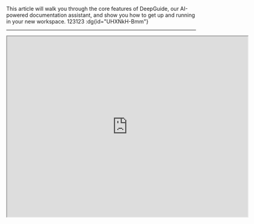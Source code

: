 
This article will walk you through the core features of DeepGuide, our AI-powered documentation assistant, and show you how to get up and running in your new workspace. 123123 :dg{id="UHXNkH-Bmm"}

---
<div data-youtube-video=""><iframe width=640 height=480 allowfullscreen=true autoplay=false ccLanguage=undefined ccLoadPolicy=undefined disableKBcontrols=false enableIFrameApi=false endTime=0 interfaceLanguage=undefined ivLoadPolicy=0 loop=false modestBranding=false origin="" playlist="" progressBarColor=undefined rel=1 src="https://www.youtube.com/embed/HfIO3l9czGs?rel=1" start=0/></div>
## 🎥 1. Record :dg{id="8HHmI3t9wh"}


Capture your workflow in seconds! DeepGuide turns your screen recordings into structured documentation using AI! :dg{id="1bg-hJ-MCn"}

<Mermaid>
{`graph TD
    A[Start] --> B[End]`}
</Mermaid>

1. Download our Chrome Extension. Login with your DeepGuide account. :dg{id="bEtPURnyrh"}
2. Perform the actions you want to document: clicks, form fills, menu navigations, etc. :dg{id="FVXkTNe_lt"}
3. Click **Stop** when you’re done. DeepGuide will process your recording, extract key steps, and generate screenshots & annotations automatically. :dg{id="UbOQcRjCen"}

<Admonition id="pdmCQ1vYdr" data-dg-id="pdmCQ1vYdr" admonitionType="note" title="IkluZm8i" data-title-encoded="base64" showTitle icon="sparkles" iconType="REGULAR" iconColor="#3b82f6" showIcon={false} useCustomIcon={false}>
  
  Why it’s powerful: We fingerprint each UI interaction, so your tutorial stays relevant even if UI slightly changes in future. :dg{id="B4Cm7RdB1I"}

</Admonition>

---

## ✍️ 2. Write :dg{id="z37p09lPVb"}


**Click anywhere and start typing!**
DeepGuide’s rich editor supports WYSIWYG editing, inline formatting, and block-based structure, everything you’d expect from a modern docs tool. :dg{id="rkYy_QPCms"}

**Try it**: :dg{id="g3-JtkD4y_"}

1. Click into the blank canvas below. :dg{id="LEvC7QUFbR"}
2. Type a sentence, e.g. “This is my first DeepGuide document.” :dg{id="mzzQZfkhE_"}
3. Highlight it, click the **Formatting** menu (or press **Ctrl/Cmd + B**), and choose **Bold**. :dg{id="BbWXzUEhrx"}

---

## ✂️ 3. Edit :dg{id="UaP5yBQDGH"}


DeepGuide can suggest edits at the sentence, paragraph, or whole-document level. :dg{id="fL2QxfTSqh"}

### Inline “Make Vivid” :dg{id="PE9BPCjdBB"}


1. Highlight the sentence below. :dg{id="KmfNSXG2cE"}
2. Click **ASK AI** in the toolbar, type “make more vivid,” and hit **Replace Selection**. :dg{id="VpNdlVPBkI"}

> “The sun dipped below the horizon.” :dg{id="dWjCpSR-2I"} :dg{id="x-UrpNyuBO"}

---

## 💬 4. Chat :dg{id="ARCrXqM_cH"}


DeepGuide’s Chat pane lets you ask questions about your entire document. :dg{id="jTAssB7U1V"}

- **How to open**: Click **ASK DeepGuide** in the bottom-right. :dg{id="dS2aQvBCqp"}
- **Attach context**: Click **+**, then upload a document to give context if needed. :dg{id="cMOWdtStiT"}
- **Ask anything**: Highlight a phrase, click **Chat**, and type “give me three style variations.” :dg{id="jthu9Cf5fi"}

> **Pro tip**: The more context you attach, the smarter the chat becomes. :dg{id="nymddiyT-1"} :dg{id="RoNE_5SF98"}

---

## 🏋️‍♀️ 5. Train DeepGuide on your style :dg{id="-WI6fYX9bB"}


Create a custom style guide so DeepGuide writes exactly like you. :dg{id="clIBfr1N0E"}

1. Open **Settings** from the sidebar. :dg{id="RHN1sgmw1h"}
2. Click **Writing.** :dg{id="BvsK5Zu7bZ"}
3. Under **Tone & Style**, enter the style your want. :dg{id="KKAElHXlrD"}
4. Save, then your new content will be generated with specified style. :dg{id="C4eFWrqd-o"}

---

## 📂 6. Upload reference materials :dg{id="UgMi81b8Fz"}


Give DeepGuide the context it needs. :dg{id="Yfj_xGUrkF"}

1. Open **Sources** from the sidebar, click the **+** icon. :dg{id="qTivwGyfEG"}
2. Upload PDFs, Word docs, or markdown files. :dg{id="EMXFjW8aWE"}
3. Article will generate informed answers drawn from your sources. :dg{id="4vR-35kLJl"}

<Admonition id="M912CXvatS" data-dg-id="M912CXvatS" admonitionType="tip" title="IkluZm8i" data-title-encoded="base64" showTitle icon="sparkles" iconType="REGULAR" iconColor="#3b82f6" showIcon={false} useCustomIcon={false}>
  
  Remember: richer context → more precise suggestions. :dg{id="9VJnt2fw6L"}

</Admonition>

---

## 🚀 7. Publish :dg{id="t1t14vst9U"}


DeepGuide makes it easy to share your docs with the world. :dg{id="wk5qjR6w0A"}

1. Click the **Publish** button in the sidebar. :dg{id="dyxJAcsN8b"}
2. (Comming soon) Connect a custom domain under **Settings > Domains**. :dg{id="3sjpmpL5Hu"}
3. Hit **Publish**! :dg{id="0uRdwxmtXa"}

---

## 🎯  8. Next steps :dg{id="h11F_L_5_E"}


You’ve learned the basics—now it’s your turn: :dg{id="nv7lmVbfoI"}

1. Click **New Topic** in the topic sidebar. :dg{id="dqM3ssnEKH"}
2. Record your application. :dg{id="WjYOl0vx1K"}
3. Explore advanced features: Glossary :dg{id="q3aS0SggSi"}

Have feedback or need help? Reach out at [support@deepguide.ai](mailto:support@deepguide.ai "_blank"). :dg{id="fGa0Se8li5"}

 :dg{id="UECTkAZrvV"}
